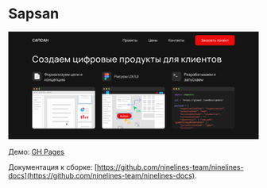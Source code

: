 # Sapsan

![alt text](image.png)

Демо: [GH Pages](https://ovcharov2v.github.io/sapsan/)

Документация к сборке: [https://github.com/ninelines-team/ninelines-docs](https://github.com/ninelines-team/ninelines-docs).
